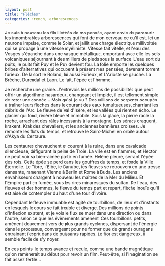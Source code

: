 ```yaml
---
layout: post
title: "Flèches"
categories: french, arborescences
---
```


Je suis à nouveau les fils illettrés de ma pensée, ayant envie de parcourir les innombrables arborescences qui font de mon cerveau ce qu'il est. Ici un neurone impulse, comme le Solar, et jaillit une charge électrique millivoltée qui se propage à une vitesse myéliniste. Vitesse fait vitelle, et l'eau des Vosges s'épanche dans une vasque métallique, emportant avec elle les sels volcaniques séjournant à des milliers de pieds sous la surface. L'eau sort du puits, le puits fait Puy et le Puy devient fou. La folie emporte les quelques bribes d'alternatives qui occupent à présent mes pensées, devenant torrent furieux. De là sort le Roland, lui aussi Furieux, et L'Arioste se gauche. La Brèche, Durendal et Laon. Le fait, l'épée et l'homme. 

Je recherche une graine. J'entrevois les millions de possibilités que peut offrir un algorithme hasardeux, changeant et limpide, il est tellement simple de rater une donnée... Mais qu'ai-je vu ? Des millions de serpents occupés à traîner leurs flèches dans le courant des eaux tumultueuses, charriant les débris de l'Arc. Le fleuve de Val d'Isère, et les vallées qui rient en écho. Le glacier qui fond, rivière bleue et immobile. Sous la glace, la pierre racle la roche, arrachant des râles incessants à la montagne. Les séracs craquent, krakent. Krak des chevaliers, et les anciennes bannières croisées. Je remonte les flots du temps, et retrouve le Saint-Michel en orbite autour d'Akya du Centaure.

Les centaures chevauchent et courent à la ruine, dans une cavalcade silencieuse, défigurant la peine de Troie. La ville est en flammes, et Hector ne peut voir sa bien-aimée partir en fumée. Hélène pleure, serrant l'épée des rois. Cette épée se perd dans les gouffres du temps, et fonde la Ville Éternelle. Le Tibre, l'Elbe, le Danube, les fleuves se retrouvent en une tresse dansante, ramenant Vienne à Berlin et Rome à Buda. Les anciens envahisseurs chargent à nouveau les maîtres de la Mer du Milieu. Et l'Empire part en fumée, sous les rires minaresques du sultan. De l'eau, des fleuves et des hommes, le fleuve du temps part et repart, flèche inouïe qu'il est aisé de contempler du haut d'une tour d'ivoire. 

Cependant le fleuve immuable est agité de tourbillons, de lieux et d'instants en lesquels le cours se fait trouble et diverge. Des millions de points d'inflexion existent, et je vois le flux se muer dans une direction ou dans l'autre, selon ce que les évènements amènent. Ces tourbillons, petits, amènent doucement vers de plus grands cyclones, dispersant de l'énergie dans le processus, convergeant pour ne former que de grands ouragans entraînant l'esprit dans de puissants rapides. Le flot est dangereux, il semble facile de s'y noyer.  

En ces points, le temps avance et recule, comme une bande magnétique qu'on ramènerait au début pour revoir un film. Peut-être, si l'imagination se fait assez fertile...